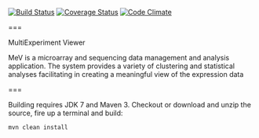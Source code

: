 [![Build Status](https://travis-ci.org/dfci-cccb/mev.png?branch=master)](https://travis-ci.org/dfci-cccb/mev) [![Coverage Status](https://coveralls.io/repos/lev-kuznetsov/mev/badge.png?branch=crystal)](https://coveralls.io/r/lev-kuznetsov/mev?branch=crystal) [![Code Climate](https://codeclimate.com/github/lev-kuznetsov/mev.png)](https://codeclimate.com/github/lev-kuznetsov/mev)

===

MultiExperiment Viewer

MeV is a microarray and sequencing data management and analysis application. The system provides a variety of clustering and statistical analyses facilitating in creating a meaningful view of the expression data

===

Building requires JDK 7 and Maven 3. Checkout or download and unzip the source, fire up a terminal and build:
```
mvn clean install
```
